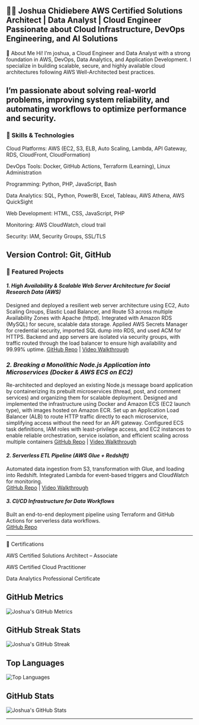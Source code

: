🧑‍💻 Joshua Chidiebere
AWS Certified Solutions Architect | Data Analyst | Cloud Engineer
Passionate about Cloud Infrastructure, DevOps Engineering, and AI Solutions
---

📌 About Me
Hi! I’m joshua, a Cloud Engineer and Data Analyst with a strong foundation in AWS, DevOps, Data Analytics, and Application Development. I specialize in building scalable, secure, and highly available cloud architectures following AWS Well-Architected best practices.

I’m passionate about solving real-world problems, improving system reliability, and automating workflows to optimize performance and security.
---

### 🔧 Skills & Technologies

Cloud Platforms: AWS (EC2, S3, ELB, Auto Scaling, Lambda, API Gateway, RDS, CloudFront, CloudFormation)

DevOps Tools: Docker, GitHub Actions, Terraform (Learning), Linux Administration

Programming: Python, PHP, JavaScript, Bash

Data Analytics: SQL, Python, PowerBI, Excel, Tableau, AWS Athena, AWS QuickSight

Web Development: HTML, CSS, JavaScript, PHP

Monitoring: AWS CloudWatch, cloud trail

Security: IAM, Security Groups, SSL/TLS

Version Control: Git, GitHub
---

### 🚀 Featured Projects

#### *1. High Availability & Scalable Web Server Architecture for Social Research Data (AWS)*
Designed and deployed a resilient web server architecture using EC2, Auto Scaling Groups, Elastic Load Balancer, and Route 53 across multiple Availability Zones with Apache (httpd). Integrated with Amazon RDS (MySQL) for secure, scalable data storage. Applied AWS Secrets Manager for credential security, imported SQL dump into RDS, and used ACM for HTTPS. Backend and app servers are isolated via security groups, with traffic routed through the load balancer to ensure high availability and 99.99% uptime. 
[GitHub Repo](https://github.com/joshua3309/high-availability-scalable-web-server) | [Video Walkthrough](https://youtu.be/YOUR_VIDEO_ID)

### *2. Breaking a Monolithic Node.js Application into Microservices (Docker & AWS ECS on EC2)*
Re-architected and deployed an existing Node.js message board application by containerizing its prebuilt microservices (thread, post, and comment services) and organizing them for scalable deployment. Designed and implemented the infrastructure using Docker and Amazon ECS (EC2 launch type), with images hosted on Amazon ECR. Set up an Application Load Balancer (ALB) to route HTTP traffic directly to each microservice, simplifying access without the need for an API gateway. Configured ECS task definitions, IAM roles with least-privilege access, and EC2 instances to enable reliable orchestration, service isolation, and efficient scaling across multiple containers
[GitHub Repo](https://github.com/joshua3309/high-availability-scalable-web-server) | [Video Walkthrough](https://youtu.be/YOUR_VIDEO_ID)

#### *2. Serverless ETL Pipeline (AWS Glue + Redshift)*
Automated data ingestion from S3, transformation with Glue, and loading into Redshift. Integrated Lambda for event-based triggers and CloudWatch for monitoring.  
[GitHub Repo](https://github.com/joshua3309/etl-serverless) | [Video Walkthrough](https://youtu.be/YOUR_VIDEO_ID)

#### *3. CI/CD Infrastructure for Data Workflows*
Built an end-to-end deployment pipeline using Terraform and GitHub Actions for serverless data workflows.  
[GitHub Repo](https://github.com/joshua3309/ci-cd-data-iac)

---

🏅 Certifications

AWS Certified Solutions Architect – Associate

AWS Certified Cloud Practitioner

Data Analytics Professional Certificate

## GitHub Metrics

![Joshua's GitHub Metrics](https://github-readme-metrics.vercel.app/api?username=joshua3309&show=reviews,discussions,repository_languages,stars&theme=tokyonight)

## GitHub Streak Stats

![Joshua's GitHub Streak](https://github-readme-streak-stats.herokuapp.com/?user=joshua3309&theme=tokyonight)

## Top Languages

![Top Languages](https://github-readme-stats.vercel.app/api/top-langs/?username=joshua3309&layout=compact&theme=tokyonight)

## GitHub Stats

![Joshua's GitHub Stats](https://github-readme-stats.vercel.app/api?username=joshua3309&show_icons=true&theme=tokyonight)

---
